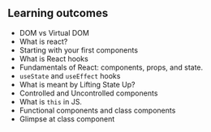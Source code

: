 ## Learning outcomes

- DOM vs Virtual DOM
- What is react?
- Starting with your first components
- What is React hooks
- Fundamentals of React: components, props, and state.
- `useState` and `useEffect` hooks
- What is meant by Lifting State Up?
- Controlled and Uncontrolled components
- What is `this` in JS.
- Functional components and class components
- Glimpse at class component

